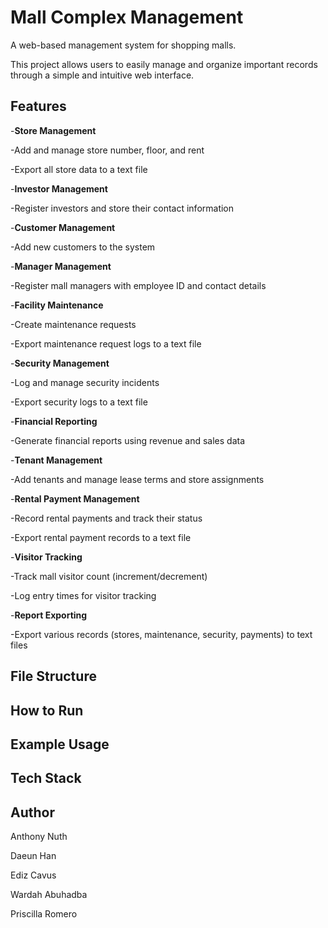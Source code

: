 # Mall Complex Management

A web-based management system for shopping malls.

This project allows users to easily manage and organize important records through a simple and intuitive web interface.

## Features

-**Store Management**

  -Add and manage store number, floor, and rent

  -Export all store data to a text file

-**Investor Management**

  -Register investors and store their contact information

-**Customer Management**

  -Add new customers to the system

-**Manager Management**

  -Register mall managers with employee ID and contact details

-**Facility Maintenance**

  -Create maintenance requests

  -Export maintenance request logs to a text file

-**Security Management**

  -Log and manage security incidents

  -Export security logs to a text file

-**Financial Reporting**

  -Generate financial reports using revenue and sales data

-**Tenant Management**

  -Add tenants and manage lease terms and store assignments

-**Rental Payment Management**

  -Record rental payments and track their status 

  -Export rental payment records to a text file

-**Visitor Tracking**

  -Track mall visitor count (increment/decrement)

  -Log entry times for visitor tracking

-**Report Exporting**

  -Export various records (stores, maintenance, security, payments) to text files






## File Structure


## How to Run


## Example Usage


## Tech Stack


## Author
Anthony Nuth

Daeun Han

Ediz Cavus

Wardah Abuhadba

Priscilla Romero
